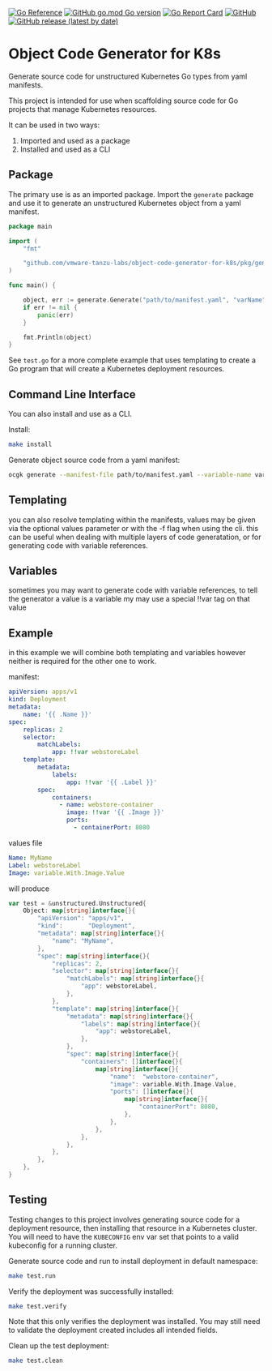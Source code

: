 [![Go Reference](https://pkg.go.dev/badge/github.com/vmware-tanzu-labs/object-code-generator-for-k8s.svg)](https://pkg.go.dev/github.com/vmware-tanzu-labs/object-code-generator-for-k8s)
[![GitHub go.mod Go version](https://img.shields.io/github/go-mod/go-version/vmware-tanzu-labs/object-code-generator-for-k8s)](https://golang.org/)
[![Go Report Card](https://goreportcard.com/badge/github.com/vmware-tanzu-labs/object-code-generator-for-k8s)](https://goreportcard.com/report/github.com/vmware-tanzu-labs/object-code-generator-for-k8s)
[![GitHub](https://img.shields.io/github/license/vmware-tanzu-labs/object-code-generator-for-k8s)](https://github.com/vmware-tanzu-labs/object-code-generator-for-k8s/blob/main/LICENSE)
[![GitHub release (latest by date)](https://img.shields.io/github/v/release/vmware-tanzu-labs/object-code-generator-for-k8s)](https://github.com/vmware-tanzu-labs/object-code-generator-for-k8s/releases)
# Object Code Generator for K8s

Generate source code for unstructured Kubernetes Go types from yaml manifests.

This project is intended for use when scaffolding source code for Go projects
that manage Kubernetes resources.

It can be used in two ways:
1. Imported and used as a package
2. Installed and used as a CLI

## Package

The primary use is as an imported package.  Import the `generate` package and
use it to generate an unstructured Kubernetes object from a yaml manifest.

```go
package main

import (
    "fmt"

    "github.com/vmware-tanzu-labs/object-code-generator-for-k8s/pkg/generate"
)

func main() {

    object, err := generate.Generate("path/to/manifest.yaml", "varName")
    if err != nil {
        panic(err)
    }

    fmt.Println(object)
}
```

See `test.go` for a more complete example that uses templating to create a Go
program that will create a Kubernetes deployment resources.

## Command Line Interface

You can also install and use as a CLI.

Install:

```bash
make install
```

Generate object source code from a yaml manifest:

```bash
ocgk generate --manifest-file path/to/manifest.yaml --variable-name varName
```


## Templating

you can also resolve templating within the manifests, values may be given via the optional values parameter or with the -f flag when using the cli. this can be useful when dealing with multiple layers of code generatation, or for generating code with variable references.

## Variables

sometimes you may want to generate code with variable references, to tell the generator a value is a variable my may use a special !!var tag on that value

## Example

in this example we will combine both templating and variables however neither is required for the other one to work.

manifest: 
```yaml
apiVersion: apps/v1
kind: Deployment
metadata:
    name: '{{ .Name }}'
spec:
    replicas: 2
    selector:
        matchLabels:
            app: !!var webstoreLabel
    template:
        metadata:
            labels:
                app: !!var '{{ .Label }}'
        spec:
            containers:
              - name: webstore-container
                image: !!var '{{ .Image }}'
                ports:
                  - containerPort: 8080
```

values file
```yaml
Name: MyName
Label: webstoreLabel
Image: variable.With.Image.Value
```

will produce

```go
var test = &unstructured.Unstructured{
	Object: map[string]interface{}{
		"apiVersion": "apps/v1",
		"kind":       "Deployment",
		"metadata": map[string]interface{}{
			"name": "MyName",
		},
		"spec": map[string]interface{}{
			"replicas": 2,
			"selector": map[string]interface{}{
				"matchLabels": map[string]interface{}{
					"app": webstoreLabel,
				},
			},
			"template": map[string]interface{}{
				"metadata": map[string]interface{}{
					"labels": map[string]interface{}{
						"app": webstoreLabel,
					},
				},
				"spec": map[string]interface{}{
					"containers": []interface{}{
						map[string]interface{}{
							"name":  "webstore-container",
							"image": variable.With.Image.Value,
							"ports": []interface{}{
								map[string]interface{}{
									"containerPort": 8080,
								},
							},
						},
					},
				},
			},
		},
	},
}
```

## Testing

Testing changes to this project involves generating source code for a deployment
resource, then installing that resource in a Kubernetes cluster.  You will need
to have the `KUBECONFIG` env var set that points to a valid kubeconfig for a
running cluster.

Generate source code and run to install deployment in default namespace:

```bash
make test.run
```

Verify the deployment was successfully installed:

```bash
make test.verify
```

Note that this only verifies the deployment was installed.  You may still need
to validate the deployment created includes all intended fields.

Clean up the test deployment:

```bash
make test.clean
```

